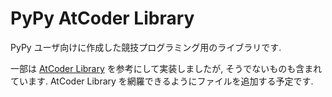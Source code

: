 # PyPy AtCoder Library
PyPy ユーザ向けに作成した競技プログラミング用のライブラリです.

一部は [AtCoder Library](https://github.com/atcoder/ac-library) を参考にして実装しましたが, そうでないものも含まれています. AtCoder Library を網羅できるようにファイルを追加する予定です.
